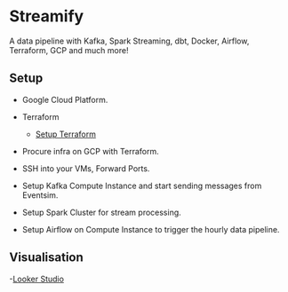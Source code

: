 # Streamify

A data pipeline with Kafka, Spark Streaming, dbt, Docker, Airflow, Terraform, GCP and much more!


## Setup



- Google Cloud Platform. 
- Terraform
  - [Setup Terraform](https://developer.hashicorp.com/terraform/install)




- Procure infra on GCP with Terraform.
- SSH into your VMs, Forward Ports.
- Setup Kafka Compute Instance and start sending messages from Eventsim.
- Setup Spark Cluster for stream processing.
- Setup Airflow on Compute Instance to trigger the hourly data pipeline. 

## Visualisation
-[Looker Studio](https://lookerstudio.google.com/reporting/8f3be2eb-157b-45c5-b86b-fe1a762008d3)
